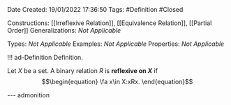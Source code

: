 <br />
<br />

Date Created: 19/01/2022 17:36:50
Tags: #Definition #Closed

Constructions: [[Irreflexive Relation]], [[Equivalence Relation]], [[Partial Order]]
Generalizations: _Not Applicable_

Types: _Not Applicable_
Examples: _Not Applicable_ 
Properties: _Not Applicable_

!!! ad-Definition Definition.

Let $X$ be a set. A binary relation $R$ is **reflexive on $X$** if
$$\begin{equation}
    \fa x\in X:xRx.
\end{equation}$$

--- admonition